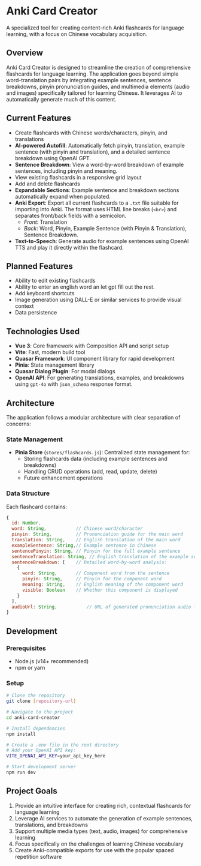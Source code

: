 # Anki Card Creator

A specialized tool for creating content-rich Anki flashcards for language learning, with a focus on Chinese vocabulary acquisition.

## Overview

Anki Card Creator is designed to streamline the creation of comprehensive flashcards for language learning. The application goes beyond simple word-translation pairs by integrating example sentences, sentence breakdowns, pinyin pronunciation guides, and multimedia elements (audio and images) specifically tailored for learning Chinese. It leverages AI to automatically generate much of this content.

## Current Features

- Create flashcards with Chinese words/characters, pinyin, and translations
- **AI-powered Autofill**: Automatically fetch pinyin, translation, example sentence (with pinyin and translation), and a detailed sentence breakdown using OpenAI GPT.
- **Sentence Breakdown**: View a word-by-word breakdown of example sentences, including pinyin and meaning.
- View existing flashcards in a responsive grid layout
- Add and delete flashcards
- **Expandable Sections**: Example sentence and breakdown sections automatically expand when populated.
- **Anki Export**: Export all current flashcards to a `.txt` file suitable for importing into Anki. The format uses HTML line breaks (`<br>`) and separates front/back fields with a semicolon.
  - _Front_: Translation
  - _Back_: Word, Pinyin, Example Sentence (with Pinyin & Translation), Sentence Breakdown.
- **Text-to-Speech**: Generate audio for example sentences using OpenAI TTS and play it directly within the flashcard.

## Planned Features

- Ability to edit existing flashcards
- Ability to enter an english word an let gpt fill out the rest.
- Add keyboard shortcuts
- Image generation using DALL-E or similar services to provide visual context
- Data persistence

## Technologies Used

- **Vue 3**: Core framework with Composition API and script setup
- **Vite**: Fast, modern build tool
- **Quasar Framework**: UI component library for rapid development
- **Pinia**: State management library
- **Quasar Dialog Plugin**: For modal dialogs
- **OpenAI API**: For generating translations, examples, and breakdowns using `gpt-4o` with `json_schema` response format.

## Architecture

The application follows a modular architecture with clear separation of concerns:

### State Management

- **Pinia Store** (`stores/flashcards.js`): Centralized state management for:
  - Storing flashcards data (including example sentences and breakdowns)
  - Handling CRUD operations (add, read, update, delete)
  - Future enhancement operations

### Data Structure

Each flashcard contains:

```javascript
{
  id: Number,
  word: String,           // Chinese word/character
  pinyin: String,         // Pronunciation guide for the main word
  translation: String,    // English translation of the main word
  exampleSentence: String,// Example sentence in Chinese
  sentencePinyin: String, // Pinyin for the full example sentence
  sentenceTranslation: String, // English translation of the example sentence
  sentenceBreakdown: [    // Detailed word-by-word analysis:
    {
      word: String,       // Component word from the sentence
      pinyin: String,     // Pinyin for the component word
      meaning: String,    // English meaning of the component word
      visible: Boolean    // Whether this component is displayed
    }
  ],
  audioUrl: String,           // URL of generated pronunciation audio for the example sentence
}
```

## Development

### Prerequisites

- Node.js (v14+ recommended)
- npm or yarn

### Setup

```bash
# Clone the repository
git clone [repository-url]

# Navigate to the project
cd anki-card-creator

# Install dependencies
npm install

# Create a .env file in the root directory
# Add your OpenAI API key:
VITE_OPENAI_API_KEY=your_api_key_here

# Start development server
npm run dev
```

## Project Goals

1. Provide an intuitive interface for creating rich, contextual flashcards for language learning
2. Leverage AI services to automate the generation of example sentences, translations, and breakdowns
3. Support multiple media types (text, audio, images) for comprehensive learning
4. Focus specifically on the challenges of learning Chinese vocabulary
5. Create Anki-compatible exports for use with the popular spaced repetition software

